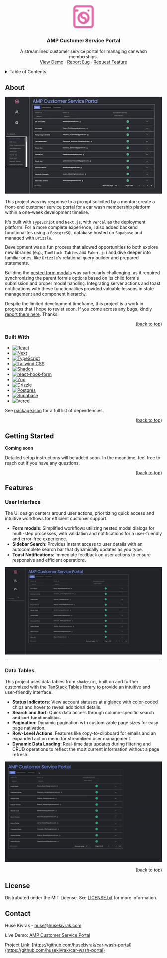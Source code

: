 <a name="readme-top"></a>


<div align="center">
  <a href="https://amp.husekivrak.com">
    <img src="public/washing-machine.png" alt="Logo" width="80" height="80">
  </a>

<h3 align="center">AMP Customer Service Portal</h3>
  <p align="center">
  A streamlined customer service portal for managing car wash memberships.
    <br />
    <a href="https://amp.husekivrak.com">View Demo</a>
    ·
    <a href="https://github.com/husekivrak/car-wash-portal/issues/new?labels=bug&template=bug-report---.md">Report Bug</a>
    ·
    <a href="https://github.com/husekivrak/car-wash-portal/issues/new?labels=enhancement&template=feature-request---.md">Request Feature</a>
  </p>
</div>


<!-- TABLE OF CONTENTS -->
<details>
  <summary>Table of Contents</summary>
  <ol>
    <li>
      <a href="#about-the-project">About</a>
      <ul>
        <li><a href="#built-with">Built With</a></li>
      </ul>
    </li>
    <li>
      <a href="#getting-started">Getting Started</a>
    </li>
   <li>
      <a href="#features">Features</a>
      <ul>
        <li><a href="#user-interface">User Interface</a></li>
        <li><a href="#data-tables">Data Tables</a></li>
      </ul>
    </li>
    <li><a href="#license">License</a></li>
    <li><a href="#contact">Contact</a></li>
  </ol>
</details>


## About

[![Portal Screenshot][portal-screenshot]](https://amp.husekivrak.com)
<p>
  This project was my response to a prompt solicited by a mentor: create a front-end customer service portal for a car wash membership platform within a one-week development timeline.

  It's built with `TypeScript` and `Next.js`, with `Vercel` as the deployment platform. For a more complete experience, I also added backend functionalites using a `PostgreSQL` database hosted on `Supabase` and managed with `Drizzle`.

  Development was a fun process that allowed opportunities to both explore new libraries (e.g., `TanStack Tables` and `Faker.js`) and dive deeper into familiar ones, like `Drizzle`'s relational query builder and prepared statements.

  Building the [nested form modals](#user-interface) was particularly challenging, as it required synchronizing the parent form's options based on its child form's submission and proper modal handling. Integrating server actions and toast notifications with these functionalities provided valuable lessons in state management and component hierarchy.

  Despite the limited development timeframe, this project is a work in progress that I hope to revist soon.  If you come across any bugs, kindly <a href="https://github.com/husekivrak/car-wash-portal/issues/new?labels=bug&template=bug-report---.md">report them here</a>. Thanks!
</p>

<p align="right">(<a href="#readme-top">back to top</a>)</p>

### Built With

* [![React][React.js]][React-url]
* [![Next][Next.js]][Next-url]
* [![TypeScript][TypeScript]][TypeScript-url]
* [![Tailwind CSS][Tailwind CSS]][Tailwind-url]
* [![Shadcn][Shadcn]][Shadcn-url]
* [![react-hook-form][react-hook-form]][react-hook-form-url]
* [![Zod][Zod]][Zod-url]
* [![Drizzle][Drizzle]][Drizzle-url]
* [![Postgres][Postgres]][Postgres-url]
* [![Supabase][Supabase]][Supabase-url]
* [![Vercel][Vercel]][Vercel-url]

See [package.json](https://github.com/husekivrak/car-wash-portal/blob/main/package.json) for a full list of dependencies.

<p align="right">(<a href="#readme-top">back to top</a>)</p>

## Getting Started
**Coming soon**

Detailed setup instructions will be added soon. In the meantime, feel free to reach out if you have any questions.

<p align="right">(<a href="#readme-top">back to top</a>)</p>

## Features

### User Interface

The UI design centers around user actions, prioritizing quick access and intuitive workflows for efficient customer support.

- **Form modals**: Simplified workflows utilizing nested modal dialogs for multi-step processes, with validation and notifications for a user-friendly and error-free experience.
- **Sidebar Search**: Provides instant access to user details with an autocomplete search bar that dynamically updates as you type.
- **Toast Notifications**: Immediate feedback on user actions to ensure responsive and efficient operations.


![Search Bar](public/amp_user_demo.gif)

---

### Data Tables

This project uses data tables from `shadcn/ui`, built on and further customized with the [TanStack Tables](https://tanstack.com/table/latest) library to provide an intuitive and user-friendly interface.

- **Status Indicators**: View account statuses at a glance with color-coded chips and hover to reveal additional details.
- **Search and Sort**: Quick data access through column-specific search and sort functionalities.
- **Pagination**: Dynamic pagination with customizable page sizes for easy page nativation.
- **Row-Level Actions**: Features like copy-to-clipboard for emails and an expanded action menu for streamlined user management.
- **Dynamic Data Loading**: Real-time data updates during filtering and CRUD operations to reflect the most current information without a page refresh.

![Data Tables](public/amp_table_demo.gif)

<p align="right">(<a href="#readme-top">back to top</a>)</p>

## License

Distrubuted under the MIT License. See [LICENSE.txt](https://github.com/husekivrak/car-wash-portal/blob/main/LICENSE.txt) for more information.


## Contact

Huse Kivrak - huse@husekivrak.com

Live Demo: [AMP Customer Service Portal](https://amp.husekivrak.com)

Project Link: [https://github.com/husekivrak/car-wash-portal](https://github.com/husekivrak/car-wash-portal)




[portal-screenshot]: public/portal_screenshot.png
[Next.js]: https://img.shields.io/badge/next.js-000000?logo=nextdotjs&logoColor=white&style=for-the-badge
[Next-url]: https://nextjs.org/
[React.js]: https://img.shields.io/badge/React-20232A?logo=react&logoColor=61DAFB&style=for-the-badge
[React-url]: https://reactjs.org/
[Supabase]: https://img.shields.io/badge/Supabase-37996B?logo=supabase&logoColor=white&style=for-the-badge
[Supabase-url]: https://supabase.com/
[Vercel]: https://img.shields.io/badge/Vercel-000000?logo=vercel&style=for-the-badge
[Vercel-url]: https://vercel.com/
[Drizzle]: https://img.shields.io/badge/Drizzle-000000?logo=drizzle&style=for-the-badge
[Drizzle-url]: https://drizzle.com/
[Shadcn]: https://img.shields.io/badge/shadcn%2Fui-000000?logo=shadcnui&style=for-the-badge
[Shadcn-url]: https://ui.shadcn.com/
[Tailwind CSS]: https://img.shields.io/badge/Tailwind_CSS-38B2AC?logo=tailwind-css&logoColor=white&style=for-the-badge
[Tailwind-url]: https://tailwindcss.com/
[Postgres]: https://img.shields.io/badge/PostgreSQL-316192?logo=postgresql&logoColor=white&style=for-the-badge
[Postgres-url]: https://www.postgresql.org/
[react-hook-form]: https://img.shields.io/badge/REACT_HOOK_FORM-ec5990?logo=reacthookform&logoColor=white&style=for-the-badge
[react-hook-form-url]: https://react-hook-form.com/
[Zod]: https://img.shields.io/badge/Zod-000000?logo=zod&logoColor=3e67b1&style=for-the-badge
[Zod-url]:https://zod.dev/
[TypeScript]:
  https://img.shields.io/badge/TypeScript-007ACC?logo=typescript&logoColor=white&style=for-the-badge
[TypeScript-url]: https://www.typescriptlang.org/